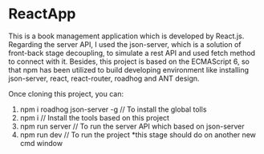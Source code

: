 # ReactApp
This is a book management application which is developed by React.js. Regarding the server API, I used the json-server, which is a solution of front-back stage decoupling, to simulate a rest API and used fetch method to connect with it. Besides, this project is based on the ECMAScript 6, so that npm has been utilized to build developing environment like installing json-server, react, react-router, roadhog and ANT design.

Once cloning this project, you can:
1. npm i roadhog json-server -g    // To install the global tolls
2. npm i                           // Install the tools based on this project
3. npm run server                  // To run the server API which based on json-server
4. npm run dev                     // To run the project *this stage should do on another new cmd window 
